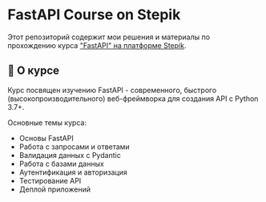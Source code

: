 # FastAPI Course on Stepik

Этот репозиторий содержит мои решения и материалы по прохождению курса ["FastAPI" на платформе Stepik](https://stepik.org/course/180000/promo).

## 📝 О курсе
Курс посвящен изучению FastAPI - современного, быстрого (высокопроизводительного) веб-фреймворка для создания API с Python 3.7+.

Основные темы курса:
- Основы FastAPI
- Работа с запросами и ответами
- Валидация данных с Pydantic
- Работа с базами данных
- Аутентификация и авторизация
- Тестирование API
- Деплой приложений